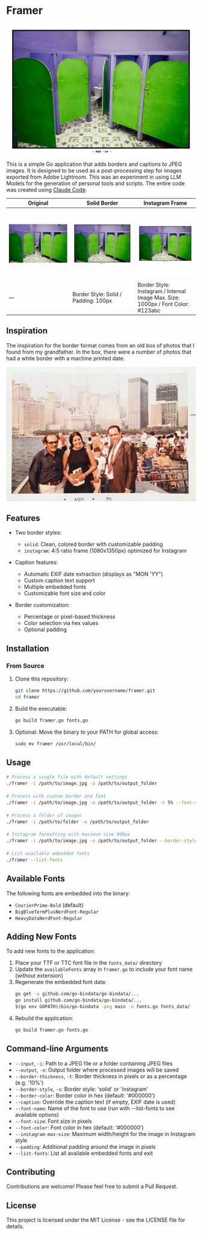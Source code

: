 # Framer

![](./docs/sample_solid.jpg)

This is a simple Go application that adds borders and captions to JPEG images. It is designed to be used as a post-processing step for images exported from Adobe Lightroom. This was an experiment in using LLM Models for the generation of personal tools and scripts. The entire code was created using [Claude Code](https://docs.anthropic.com/en/docs/agents-and-tools/claude-code/overview).

| Original               | Solid Border                                                                                                 | Instagram Frame                                                                                                                       |
| ---------------------- | ------------------------------------------------------------------------------------------------------------ | ------------------------------------------------------------------------------------------------------------------------------------- |
| ![](./docs/sample.jpg) | ![](./docs/sample_solid.jpg)                                                                                 | ![](./docs/sample_instagram.jpg)                                                                                                      |
| ––                     | Border Style: Solid / Padding: 100px | Border Style: Instagram / Internal Image Max. Size: 1000px / Font Color: #123abc |

## Inspiration

The inspiration for the border format comes from an old box of photos that I found from my grandfather. In the box, there were a number of photos that had a white border with a machine printed date.

![](./docs/inspiration.jpg)


## Features

- Two border styles:

  - `solid`: Clean, colored border with customizable padding
  - `instagram`: 4:5 ratio frame (1080x1350px) optimized for Instagram

- Caption features:

  - Automatic EXIF date extraction (displays as "MON 'YY")
  - Custom caption text support
  - Multiple embedded fonts
  - Customizable font size and color

- Border customization:
  - Percentage or pixel-based thickness
  - Color selection via hex values
  - Optional padding

## Installation

### From Source

1. Clone this repository:

   ```bash
   git clone https://github.com/yourusername/framer.git
   cd framer
   ```

2. Build the executable:

   ```bash
   go build framer.go fonts.go
   ```

3. Optional: Move the binary to your PATH for global access:
   ```bash
   sudo mv framer /usr/local/bin/
   ```

## Usage

```bash
# Process a single file with default settings
./framer -i /path/to/image.jpg -o /path/to/output_folder

# Process with custom border and font
./framer -i /path/to/image.jpg -o /path/to/output_folder -t 5% --font-size 50 --font-name "BigBlueTermPlusNerdFont-Regular" --border-color "#000000"

# Process a folder of images
./framer -i /path/to/folder -o /path/to/output_folder

# Instagram formatting with maximum size 900px
./framer -i /path/to/image.jpg -o /path/to/output_folder --border-style instagram --instagram-max-size 900

# List available embedded fonts
./framer --list-fonts
```

## Available Fonts

The following fonts are embedded into the binary:

- `CourierPrime-Bold` (default)
- `BigBlueTermPlusNerdFont-Regular`
- `HeavyDataNerdFont-Regular`

## Adding New Fonts

To add new fonts to the application:

1. Place your TTF or TTC font file in the `fonts_data/` directory
2. Update the `availableFonts` array in `framer.go` to include your font name (without extension)
3. Regenerate the embedded font data:
   ```bash
   go get -u github.com/go-bindata/go-bindata/...
   go install github.com/go-bindata/go-bindata/...
   $(go env GOPATH)/bin/go-bindata -pkg main -o fonts.go fonts_data/
   ```
4. Rebuild the application:
   ```bash
   go build framer.go fonts.go
   ```

## Command-line Arguments

- `--input`, `-i`: Path to a JPEG file or a folder containing JPEG files
- `--output`, `-o`: Output folder where processed images will be saved
- `--border-thickness`, `-t`: Border thickness in pixels or as a percentage (e.g. '10%')
- `--border-style`, `-s`: Border style: 'solid' or 'instagram'
- `--border-color`: Border color in hex (default: '#000000')
- `--caption`: Override the caption text (if empty, EXIF date is used)
- `--font-name`: Name of the font to use (run with --list-fonts to see available options)
- `--font-size`: Font size in pixels
- `--font-color`: Font color in hex (default: '#000000')
- `--instagram-max-size`: Maximum width/height for the image in Instagram style
- `--padding`: Additional padding around the image in pixels
- `--list-fonts`: List all available embedded fonts and exit

## Contributing

Contributions are welcome! Please feel free to submit a Pull Request.

## License

This project is licensed under the MIT License - see the LICENSE file for details.
